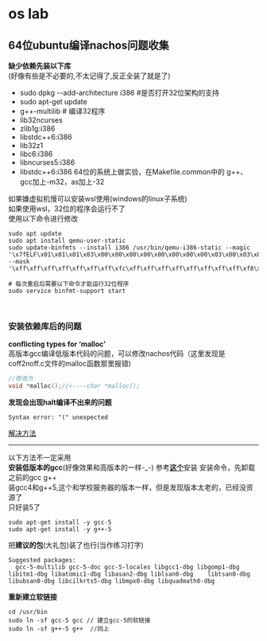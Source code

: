 # os lab

## 64位ubuntu编译nachos问题收集


**缺少依赖先装以下库**  
(好像有些是不必要的,不太记得了,反正全装了就是了)
- sudo dpkg --add-architecture i386 #是否打开32位架构的支持
- sudo apt-get update
- g++-multilib # 编译32程序
- lib32ncurses 
- zlib1g:i386 
- libstdc++6:i386
- lib32z1
- libc6:i386 
- libncurses5:i386 
- libstdc++6:i386
64位的系统上做实验，在Makefile.common中的 g++、gcc加上-m32，as加上-32

如果嫌虚拟机慢可以安装wsl使用(windows的linux子系统)   
如果使用wsl，32位的程序会运行不了  
使用以下命令进行修改
```shell
sudo apt update
sudo apt install qemu-user-static
sudo update-binfmts --install i386 /usr/bin/qemu-i386-static --magic '\x7fELF\x01\x01\x01\x03\x00\x00\x00\x00\x00\x00\x00\x00\x03\x00\x03\x00\x01\x00\x00\x00' --mask '\xff\xff\xff\xff\xff\xff\xff\xfc\xff\xff\xff\xff\xff\xff\xff\xff\xf8\xff\xff\xff\xff\xff\xff\xff'

# 每次重启后需要以下命令才能运行32位程序
sudo service binfmt-support start



```
### 安装依赖库后的问题
**conflicting types for ‘malloc’**  
高版本gcc编译低版本代码的问题，可以修改nachos代码（这里发现是coff2noff.c文件的malloc函数那里报错)  
```cpp
//修改为
void *malloc();//<----char *malloc();
```
**发现会出现halt编译不出来的问题**  
```
Syntax error: "(" unexpected
```
[解决方法](https://blog.csdn.net/breeze5428/article/details/27353583)  

---
以下方法不一定采用  
**安装低版本的gcc**(好像效果和高版本的一样-_-)
参考[**这个**](https://ywnz.com/linuxjc/3736.html)安装
安装命令，先卸载之前的gcc g++  
装gcc4和g++5,这个和学校服务器的版本一样，但是发现版本太老的，已经没资源了  
只好装5了  
```shell
sudo apt-get install -y gcc-5
sudo apt-get install -y g++-5
```

把**建议的包**(大礼包)装了也行(当作练习打字)   
```shell
Suggested packages:
  gcc-5-multilib gcc-5-doc gcc-5-locales libgcc1-dbg libgomp1-dbg libitm1-dbg libatomic1-dbg libasan2-dbg liblsan0-dbg    libtsan0-dbg libubsan0-dbg libcilkrts5-dbg libmpx0-dbg libquadmath0-dbg
```
**重新建立软链接**
```shell
cd /usr/bin 
sudo ln -sf gcc-5 gcc // 建立gcc-5的软链接
sudo ln -sf g++-5 g++  //同上
```